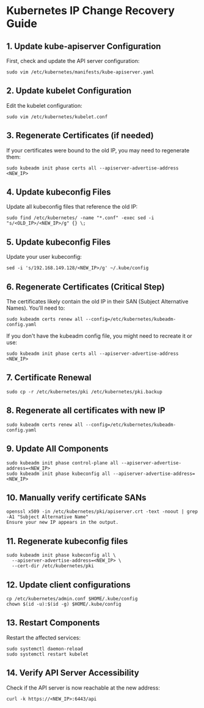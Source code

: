 
# Kubernetes IP Change Recovery Guide

## 1. Update kube-apiserver Configuration
First, check and update the API server configuration:
```
sudo vim /etc/kubernetes/manifests/kube-apiserver.yaml
```
## 2. Update kubelet Configuration
Edit the kubelet configuration:

```
sudo vim /etc/kubernetes/kubelet.conf
```

## 3. Regenerate Certificates (if needed)
If your certificates were bound to the old IP, you may need to regenerate them:

```
sudo kubeadm init phase certs all --apiserver-advertise-address <NEW_IP>
```

## 4. Update kubeconfig Files
Update all kubeconfig files that reference the old IP:

```
sudo find /etc/kubernetes/ -name "*.conf" -exec sed -i "s/<OLD_IP>/<NEW_IP>/g" {} \;
```

## 5. Update kubeconfig Files
Update your user kubeconfig:

```
sed -i 's/192.168.149.128/<NEW_IP>/g' ~/.kube/config
```

## 6. Regenerate Certificates (Critical Step)
The certificates likely contain the old IP in their SAN (Subject Alternative Names). You'll need to:

```
sudo kubeadm certs renew all --config=/etc/kubernetes/kubeadm-config.yaml
```
If you don't have the kubeadm config file, you might need to recreate it or use:

```
sudo kubeadm init phase certs all --apiserver-advertise-address <NEW_IP>
```

## 7. Certificate Renewal
```
sudo cp -r /etc/kubernetes/pki /etc/kubernetes/pki.backup
```

## 8. Regenerate all certificates with new IP
```
sudo kubeadm certs renew all --config=/etc/kubernetes/kubeadm-config.yaml
```
## 9. Update All Components
```
sudo kubeadm init phase control-plane all --apiserver-advertise-address=<NEW_IP>
sudo kubeadm init phase kubeconfig all --apiserver-advertise-address=<NEW_IP>
```

## 10. Manually verify certificate SANs
```
openssl x509 -in /etc/kubernetes/pki/apiserver.crt -text -noout | grep -A1 "Subject Alternative Name"
Ensure your new IP appears in the output.
```
## 11. Regenerate kubeconfig files
```
sudo kubeadm init phase kubeconfig all \
  --apiserver-advertise-address=<NEW_IP> \
  --cert-dir /etc/kubernetes/pki
```
## 12. Update client configurations
```
cp /etc/kubernetes/admin.conf $HOME/.kube/config
chown $(id -u):$(id -g) $HOME/.kube/config
```

## 13. Restart Components
Restart the affected services:
```
sudo systemctl daemon-reload
sudo systemctl restart kubelet
```

## 14. Verify API Server Accessibility
Check if the API server is now reachable at the new address:

```
curl -k https://<NEW_IP>:6443/api
```

